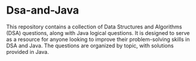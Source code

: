# Dsa-and-Java
This repository contains a collection of Data Structures and Algorithms (DSA) questions, along with Java logical questions. It is designed to serve as a resource for anyone looking to improve their problem-solving skills in DSA and Java. The questions are organized by topic, with solutions provided in Java.
